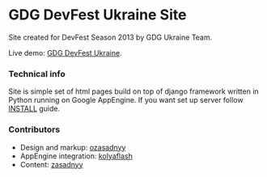 # GDG DevFest Ukraine Site

Site created for DevFest Season 2013 by GDG Ukraine Team.

Live demo: [GDG DevFest Ukraine](http://devfest.gdg.org.ua/).

### Technical info

Site is simple set of html pages build on top of django framework written in Python running on Google AppEngine. If you want set up server follow [INSTALL](https://github.com/GDG-Ukraine/devfest/blob/master/INSTALL) guide. 


### Contributors
* Design and markup: [ozasadnyy](https://github.com/ozasadnyy)
* AppEngine integration: [kolyaflash](https://github.com/kolyaflash)
* Content: [zasadnyy](https://github.com/zasadnyy)

